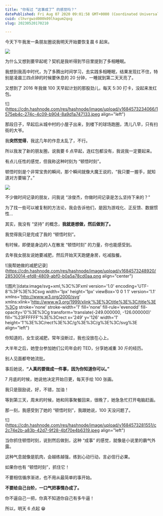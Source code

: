```yaml
---
title: "你有过 “这事成了” 的感觉吗？"
datePublished: Fri Aug 07 2020 09:01:58 GMT+0000 (Coordinated Universal Time)
cuid: clhvrgwzd000k09lhagum2qxg
slug: 20230520170210

---
```


今天下午我发一条朋友圈说我明天开始要恢复晨 6 起床。

![](url)

为什么又想到要早起呢？契机是我听得到节目里提到了多相睡眠。

我想到我高中时代，为了多腾出时间学习，去实践多相睡眠，结果发现扛不住，特别是凌晨三四点钟的时候要休息的 20 分钟，一睡就到第二天天亮了。

又想到了 2016 年我做 100 天早起计划的那股劲儿，每天 5:30 打卡，没起来发红包。

![](https://cdn.hashnode.com/res/hashnode/image/upload/v1684573234066/1575eb4c-274c-4c09-b904-8a9d1a747133.jpeg align="left")

那段日子，早起后从城中村的小屋子出来，到楼下的球场跑圈，清儿八早，只有扫街的大爷。

我**突然觉得**，我这几年的作息太乱了，不行。

所以我发了新的朋友圈，说我要 6 点早起，连红包都没有，我说我一定要起来。

有点儿任性的感觉，但我称这种时刻为 “顿悟时刻”。

顿悟时刻是个非常宝贵的瞬间，那个瞬间就像大魔王说的，“我只要一握手，就知道对方要输了。”

![](url)

不少做时间记录的朋友，问我说 “涂俊杰，你做时间记录是怎么坚持下来的？”

为了找一些可以被复制的方法论，我会告诉他们，是因为游戏化、正反馈、数据惯性...

其实，我没有 “坚持” 的概念，**我就是想做，然后做到了。**

我觉得我只是完成了我的 “顿悟时刻”。

有时候，即便是身边的人在散发 “顿悟时刻” 的力量，你也能感受到。

去年我女朋友说她要减肥，然后开始天天跑健身房，吃减脂餐。

![我帮她做的减肥记录](https://cdn.hashnode.com/res/hashnode/image/upload/v1684573248920/28530014-efd8-4809-abf0-b0a5a78cd0aa.png align="center")

![图片](data:image/svg+xml,%3C%3Fxml version='1.0' encoding='UTF-8'%3F%3E%3Csvg width='1px' height='1px' viewBox='0 0 1 1' version='1.1' xmlns='http://www.w3.org/2000/svg' xmlns:xlink='http://www.w3.org/1999/xlink'%3E%3Ctitle%3E%3C/title%3E%3Cg stroke='none' stroke-width='1' fill='none' fill-rule='evenodd' fill-opacity='0'%3E%3Cg transform='translate(-249.000000, -126.000000)' fill='%23FFFFFF'%3E%3Crect x='249' y='126' width='1' height='1'%3E%3C/rect%3E%3C/g%3E%3C/g%3E%3C/svg%3E align="left")

你知道的，女生说减肥，常年没断过，我也没放在心上。

大半年之后，她登台参加她们公司年会的 TED，分享她减重 30 斤的经历。

别人见面都夸她流批。

事后她说，**“人真的要做成一件事，因为你知道你可以。”**

7 月底的时候，她说他决定开始日更，每天手绘 100 张画。

我只是鼓励说，好，不错，加油！

等到第三天，周末的时候，她和同事聚餐回来，很晚了，她急急忙打开电脑赶画。

那一刻，我感受到了她的 “顿悟时刻”，我跟她说，100 天没问题了。

![](https://cdn.hashnode.com/res/hashnode/image/upload/v1684573281551/c2c74e2b-a83b-42d7-9f28-4bf70e4b6319.jpeg align="left")

当你抓住顿悟时刻，说到然后做到，这种 “成事” 的感觉，就像是小说里的霸气外露。

这种气息就像是肌肉，会越练越强，练到心动行动，言必信行必果。

如果你也有 “顿悟时刻”，抓住它！

不要相信循序渐进，也不用从最简单的事开始。

**不要给自己台阶，一口气把事情办成了。**

你不逼自己一把，你真不知道你自己有多牛逼！

所以，明天 6 点起 😁